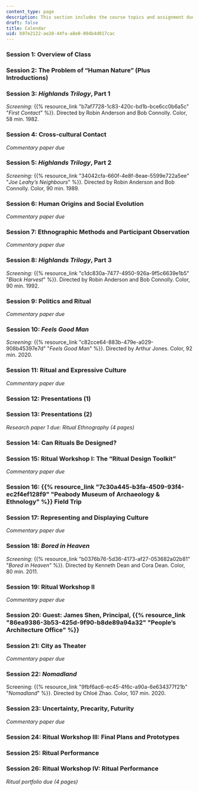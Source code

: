 ```yaml
---
content_type: page
description: This section includes the course topics and assignment due dates.
draft: false
title: Calendar
uid: b97e2122-ae28-44fa-a8e0-094b4d017cac
---
```

### Session 1: Overview of Class

### Session 2: The Problem of “Human Nature” (Plus Introductions)

### Session 3: *Highlands Trilogy*, Part 1

*Screening:* {{% resource_link "b7af7728-1c83-420c-bd1b-bce6cc0b6a5c" "*First Contact*" %}}. Directed by Robin Anderson and Bob Connolly. Color, 58 min. 1982.

### Session 4: Cross-cultural Contact

*Commentary paper due*

### Session 5: *Highlands Trilogy*, Part 2

*Screening:* {{% resource_link "34042cfa-660f-4e8f-8eae-5599e722a5ee" "*Joe Leahy’s Neighbours*" %}}*.* Directed by Robin Anderson and Bob Connolly. Color, 90 min. 1989.

### Session 6: Human Origins and Social Evolution

*Commentary paper due*

### Session 7: Ethnographic Methods and Participant Observation

*Commentary paper due*

### Session 8: *Highlands Trilogy*, Part 3

*Screening:* {{% resource_link "c1dc830a-7477-4950-926a-9f5c6639e1b5" "*Black Harvest*" %}}. Directed by Robin Anderson and Bob Connolly. Color, 90 min. 1992.

### Session 9: Politics and Ritual

*Commentary paper due*

### Session 10: *Feels Good Man*

*Screening:* {{% resource_link "c82cce64-883b-479e-a029-908b45397e7d" "*Feels Good Man*" %}}. Directed by Arthur Jones. Color, 92 min. 2020.

### Session 11: Ritual and Expressive Culture

*Commentary paper due*

### Session 12: Presentations (1)

### Session 13: Presentations (2)

*Research paper 1 due: Ritual Ethnography (4 pages)*

### Session 14: Can Rituals Be Designed?

### Session 15: Ritual Workshop I: The “Ritual Design Toolkit”

*Commentary paper due*

### Session 16: {{% resource_link "7c30a445-b3fa-4509-93f4-ec2f4ef128f9" "Peabody Museum of Archaeology & Ethnology" %}} Field Trip

### Session 17: Representing and Displaying Culture

*Commentary paper due*

### Session 18: *Bored in Heaven*

*Screening:* {{% resource_link "b0376b76-5d36-4173-af27-053682a02b81" "*Bored in Heaven*" %}}*.* Directed by Kenneth Dean and Cora Dean. Color, 80 min. 2011.

### Session 19: Ritual Workshop II

*Commentary paper due*

### Session 20: Guest: James Shen, Principal, {{% resource_link "86ea9386-3b53-425d-9f90-b8de89a94a32" "People’s Architecture Office" %}}

### Session 21: City as Theater

*Commentary paper due*

### Session 22: *Nomadland*

Screening: {{% resource_link "9fbf6ac6-ec45-4f6c-a90a-6e634377f21b" "*Nomadland*" %}}. Directed by Chloé Zhao. Color, 107 min. 2020.

### Session 23: Uncertainty, Precarity, Futurity

*Commentary paper due*

### Session 24: Ritual Workshop III: Final Plans and Prototypes

### Session 25: Ritual Performance

### Session 26: Ritual Workshop IV: Ritual Performance

*Ritual portfolio due (4 pages)*
